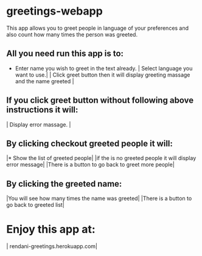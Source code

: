 # greetings-webapp
This app allows you to greet people in language of your preferences and also count how many times the person was greeted.

## All you need run  this app is to:
* Enter name you wish to greet in the text already.
| Select language you want to use.|
| Click greet button then it will display greeting massage and the name greeted |
## If you click greet button without following above instructions it will:
| Display error massage. |

## By clicking checkout greeted people it will:
|* Show the list of greeted people|
|if the is no greeted people it will display error message|
|There is a button to go back to greet more people|

## By clicking the greeted name:
|You will see how many times the name was greeted|
|There is a button to go back to greeted list|

# Enjoy this app at:

| rendani-greetings.herokuapp.com|

